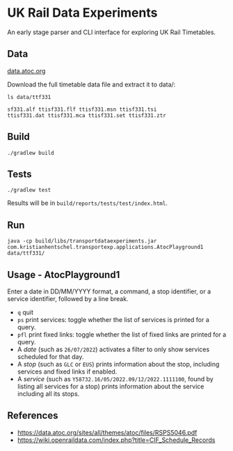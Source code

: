 # UK Rail Data Experiments

An early stage parser and CLI interface for exploring UK Rail Timetables.

## Data

[data.atoc.org](http://data.atoc.org/)

Download the full timetable data file and extract it to data/:

```
ls data/ttf331
```

```
sf331.alf ttisf331.flf ttisf331.msn ttisf331.tsi
ttisf331.dat ttisf331.mca ttisf331.set ttisf331.ztr
```

## Build

```
./gradlew build
```

## Tests

```
./gradlew test
```

Results will be in `build/reports/tests/test/index.html`.

## Run

```
java -cp build/libs/transportdataexperiments.jar com.kristianhentschel.transportexp.applications.AtocPlayground1 data/ttf331/
```

## Usage - AtocPlayground1

Enter a date in DD/MM/YYYY format, a command, a stop identifier, or a service identifier, followed by a line break.

* `q` quit
* `ps` print services: toggle whether the list of services is printed for a query.
* `pfl` print fixed links: toggle whether the list of fixed links are printed for a query.
* A _date_ (such as `26/07/2022`) activates a filter to only show services scheduled for that day.
* A _stop_ (such as `GLC` or `EUS`) prints information about the stop, including services and fixed links if enabled.
* A _service_ (such as `Y58732.16/05/2022.09/12/2022.1111100`, found by listing all services for a stop) prints information about the service including all its stops.

## References

* https://data.atoc.org/sites/all/themes/atoc/files/RSPS5046.pdf
* https://wiki.openraildata.com/index.php?title=CIF_Schedule_Records
